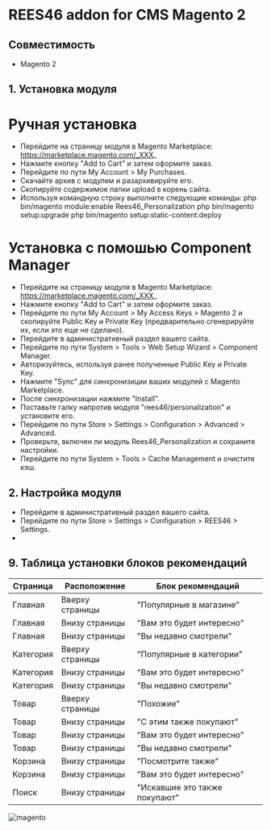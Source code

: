 # REES46 addon for CMS Magento 2

## Совместимость

* Magento 2

## 1. Установка модуля

# Ручная установка
* Перейдите на страницу модуля в Magento Marketplace: https://marketplace.magento.com/_XXX_
* Нажмите кнопку "Add to Cart" и затем оформите заказ.
* Перейдите по пути My Account > My Purchases.
* Скачайте архив с модулем и разархивируйте его.
* Скопируйте содержимое папки upload в корень сайта.
* Используя командную строку выполните следующие команды:
php bin/magento module:enable Rees46_Personalization
php bin/magento setup:upgrade
php bin/magento setup:static-content:deploy

# Установка с помошью Component Manager
* Перейдите на страницу модуля в Magento Marketplace: https://marketplace.magento.com/_XXX_
* Нажмите кнопку "Add to Cart" и затем оформите заказ.
* Перейдите по пути My Account > My Access Keys > Magento 2 и скопируйте Public Key и Private Key (предварительно сгенерируйте их, если это еще не сделано).
* Перейдите в административный раздел вашего сайта.
* Перейдите по пути System > Tools > Web Setup Wizard > Component Manager.
* Авторизуйтесь, используя ранее полученные Public Key и Private Key.
* Нажмите "Sync" для синхронизиции ваших модулей с Magento Marketplace.
* После синхронизации нажмите "Install".
* Поставьте галку напротив модуля "rees46/personalization" и установите его.
* Перейдите по пути Store > Settings > Configuration > Advanced > Advanced.
* Проверьте, включен ли модуль Rees46_Personalization и сохраните настройки.
* Перейдите по пути System > Tools > Cache Management и очистите кэш.

## 2. Настройка модуля

* Перейдите в административный раздел вашего сайта.
* Перейдите по пути Store > Settings > Configuration > REES46 > Settings.
* 

## 9. Таблица установки блоков рекомендаций

Страница | Расположение | Блок рекомендаций
------------ | ------------- | -------------
Главная | Вверху страницы | "Популярные в магазине"
Главная | Внизу страницы | "Вам это будет интересно"
Главная | Внизу страницы | "Вы недавно смотрели"
Категория | Вверху страницы | "Популярные в категории"
Категория | Внизу страницы | "Вам это будет интересно"
Категория | Внизу страницы | "Вы недавно смотрели"
Товар | Вверху страницы | "Похожие"
Товар | Внизу страницы | "С этим также покупают"
Товар | Внизу страницы | "Вам это будет интересно"
Товар | Внизу страницы | "Вы недавно смотрели"
Корзина | Внизу страницы | "Посмотрите также"
Корзина | Внизу страницы | "Вам это будет интересно"
Поиск | Внизу страницы | "Искавшие это также покупают"

![magento](http://api.rees46.com/marker/prestashop)
